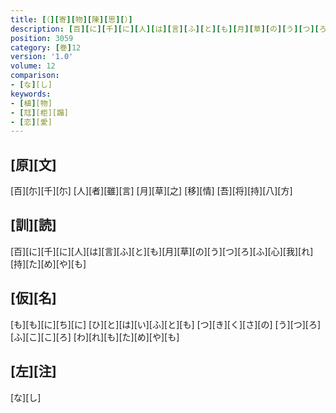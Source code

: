 ```yaml
---
title: [（][寄][物][陳][思][）]
description: [百][に][千][に][人][は][言][ふ][と][も][月][草][の][う][つ][ろ][ふ][心][我][れ][持][た][め][や][も]
position: 3059
category: [巻]12
version: '1.0'
volume: 12
comparison:
- [な][し]
keywords:
- [植][物]
- [尫][柜][蹋]
- [恋][愛]
---
```


## [原][文]

[百][尓][千][尓] [人][者][雖][言] [月][草][之] [移][情] [吾][将][持][八][方]

## [訓][読]

[百][に][千][に][人][は][言][ふ][と][も][月][草][の][う][つ][ろ][ふ][心][我][れ][持][た][め][や][も]

## [仮][名]

[も][も][に][ち][に] [ひ][と][は][い][ふ][と][も] [つ][き][く][さ][の] [う][つ][ろ][ふ][こ][こ][ろ] [わ][れ][も][た][め][や][も]

## [左][注]

[な][し]
